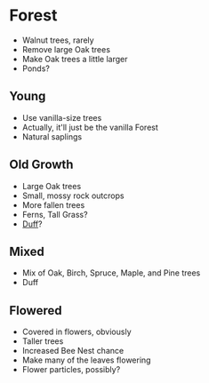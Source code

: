 # Forest
- Walnut trees, rarely
- Remove large Oak trees
- Make Oak trees a little larger
- Ponds?
## Young
- Use vanilla-size trees
- Actually, it'll just be the vanilla Forest
- Natural saplings
## Old Growth
- Large Oak trees
- Small, mossy rock outcrops
- More fallen trees
- Ferns, Tall Grass?
- [Duff](https://en.wikipedia.org/wiki/Forest_floor)?
## Mixed
- Mix of Oak, Birch, Spruce, Maple, and Pine trees
- Duff
## Flowered
- Covered in flowers, obviously
- Taller trees
- Increased Bee Nest chance
- Make many of the leaves flowering
- Flower particles, possibly?